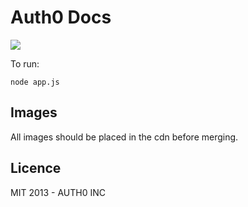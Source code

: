 # Auth0 Docs

<img src="https://i.cloudup.com/luP-8olPxf.png" />

To run:

	node app.js

## Images

All images should be placed in the cdn before merging.

## Licence

MIT 2013 - AUTH0 INC
